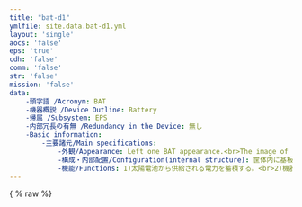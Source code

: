 ```yaml
---
title: "bat-d1"
ymlfile: site.data.bat-d1.yml
layout: 'single'
aocs: 'false'
eps: 'true'
cdh: 'false'
comm: 'false'
str: 'false'
mission: 'false'
data:
    -頭字語 /Acronym: BAT
    -機器概説 /Device Outline: Battery
    -帰属 /Subsystem: EPS
    -内部冗長の有無 /Redundancy in the Device: 無し
    -Basic information:
        -主要諸元/Main specifications:
            -外観/Appearance: Left one BAT appearance.<br>The image of BAT after being installed on inner structure. Just for reference.<br><img src = "/assets/bat1.jpg"><img src = "/assets/bat2.jpg">
            -構成・内部配置/Configuration(internal structure): 筐体内に基板を搭載
            -機能/Functions: 1)太陽電池から供給される電力を蓄積する。<br>2)機器へ電力を供給する。
---
```



{ % raw %}
<script>
    var diagramSource = 'digraph G { Hello->World }'

var data = textEncode(diagramSource) 
var compressed = pako.deflate(data, { level: 9, to: 'string' }) 
var result = btoa(compressed) 
  .replace(/\+/g, '-').replace(/\//g, '_') 

console.log(result)
</script>


